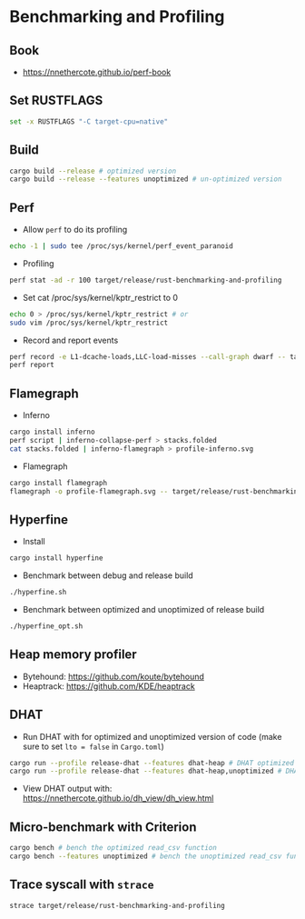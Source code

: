# Benchmarking and Profiling

## Book
 - https://nnethercote.github.io/perf-book

## Set RUSTFLAGS
```bash
set -x RUSTFLAGS "-C target-cpu=native"
```

## Build
```bash
cargo build --release # optimized version
cargo build --release --features unoptimized # un-optimized version
```

## Perf
- Allow `perf` to do its profiling
```bash
echo -1 | sudo tee /proc/sys/kernel/perf_event_paranoid
```

- Profiling
```bash
perf stat -ad -r 100 target/release/rust-benchmarking-and-profiling
```

- Set cat /proc/sys/kernel/kptr_restrict to 0
```bash
echo 0 > /proc/sys/kernel/kptr_restrict # or
sudo vim /proc/sys/kernel/kptr_restrict
```

- Record and report events
```bash
perf record -e L1-dcache-loads,LLC-load-misses --call-graph dwarf -- target/release/rust-benchmarking-and-profiling
perf report
```

## Flamegraph
- Inferno
```bash
cargo install inferno
perf script | inferno-collapse-perf > stacks.folded
cat stacks.folded | inferno-flamegraph > profile-inferno.svg
```

- Flamegraph
```bash
cargo install flamegraph
flamegraph -o profile-flamegraph.svg -- target/release/rust-benchmarking-and-profiling
```

## Hyperfine
- Install
```bash
cargo install hyperfine
```

- Benchmark between debug and release build
```bash
./hyperfine.sh
```

- Benchmark between optimized and unoptimized of release build
```bash
./hyperfine_opt.sh
```

## Heap memory profiler
- Bytehound: https://github.com/koute/bytehound
- Heaptrack: https://github.com/KDE/heaptrack

## DHAT
- Run DHAT with for optimized and unoptimized version of code (make sure to set `lto = false` in `Cargo.toml`)
```bash
cargo run --profile release-dhat --features dhat-heap # DHAT optimized version
cargo run --profile release-dhat --features dhat-heap,unoptimized # DHAT un-optimized version
```

- View DHAT output with: https://nnethercote.github.io/dh_view/dh_view.html

## Micro-benchmark with Criterion
```bash
cargo bench # bench the optimized read_csv function
cargo bench --features unoptimized # bench the unoptimized read_csv function
```

## Trace syscall with `strace`
```bash
strace target/release/rust-benchmarking-and-profiling
```
